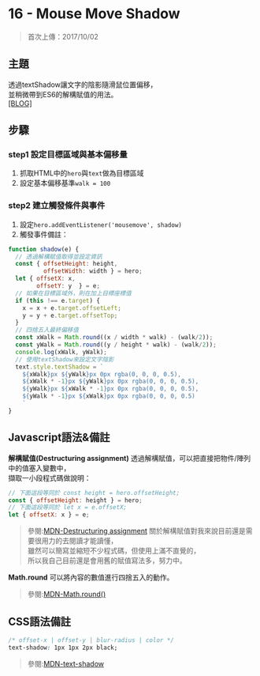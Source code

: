 # 16 - Mouse Move Shadow
>首次上傳：2017/10/02

## **主題**
透過textShadow讓文字的陰影隨滑鼠位置偏移，  
並稍微帶到ES6的解構賦值的用法。  
[[BLOG]](https://guahsu.io/2017/10/JavaScript30-16-Mouse-Move-Shadow/)  

## **步驟**
### step1 設定目標區域與基本偏移量
1. 抓取HTML中的`hero`與`text`做為目標區域
2. 設定基本偏移基準`walk = 100`

### step2 建立觸發條件與事件
1. 設定`hero.addEventListener('mousemove', shadow)`
2. 觸發事件備註：
```javascript
function shadow(e) {
  // 透過解構賦值取得並設定資訊
  const { offsetHeight: height,
          offsetWidth: width } = hero;
  let { offsetX: x,
        offsetY: y  } = e;
  // 如果在目標區域外，則在加上目標座標值
  if (this !== e.target) {
    x = x + e.target.offsetLeft;
    y = y + e.target.offsetTop;
  }
  // 四捨五入最終偏移值
  const xWalk = Math.round((x / width * walk) - (walk/2));
  const yWalk = Math.round((y / height * walk) - (walk/2));
  console.log(xWalk, yWalk);
  // 使用textShadow來設定文字陰影
  text.style.textShadow = `
    ${xWalk}px ${yWalk}px 0px rgba(0, 0, 0, 0.5),
    ${xWalk * -1}px ${yWalk}px 0px rgba(0, 0, 0, 0.5),
    ${yWalk}px ${xWalk * -1}px 0px rgba(0, 0, 0, 0.5),
    ${yWalk * -1}px ${xWalk}px 0px rgba(0, 0, 0, 0.5)
    `
}
```

## **Javascript語法&備註**
**解構賦值(Destructuring assignment)**
透過解構賦值，可以把直接把物件/陣列中的值塞入變數中，  
擷取一小段程式碼做說明：
```javascript
// 下面這段等同於 const height = hero.offsetHeight;
const { offsetHeight: height } = hero;
// 下面這段等同於 let x = e.offsetX;
let { offsetX: x } = e;
```
>參閱:[MDN-Destructuring assignment](https://developer.mozilla.org/en-US/docs/Web/JavaScript/Reference/Operators/Destructuring_assignment)
關於解構賦值對我來說目前還是需要很用力的去閱讀才能讀懂，  
雖然可以簡寫並縮短不少程式碼，但使用上滿不直覺的，  
所以我自己目前還是會用舊的賦值寫法多，努力中。

**Math.round**
可以將內容的數值進行四捨五入的動作。
>參閱:[MDN-Math.round()](https://developer.mozilla.org/en-US/docs/Web/JavaScript/Reference/Global_Objects/Math/round)

## **CSS語法備註**
```css
/* offset-x | offset-y | blur-radius | color */
text-shadow: 1px 1px 2px black;
```
>參閱:[MDN-text-shadow](https://developer.mozilla.org/en-US/docs/Web/CSS/text-shadow)



